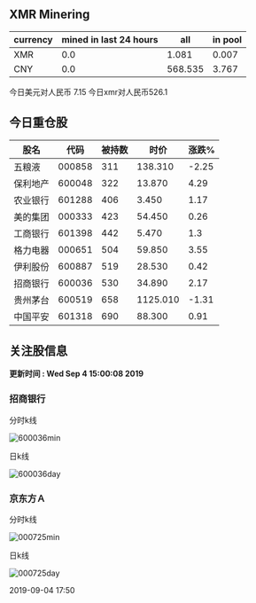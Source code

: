 ## XMR Minering

|currency|mined in last 24 hours|all|in pool|
|---|---|---|---|
|XMR|0.0|1.081|0.007|
|CNY|0.0|568.535|3.767|

今日美元对人民币 7.15	今日xmr对人民币526.1


## 今日重仓股 

|股名|代码|被持数|时价|涨跌%|
|---|---|---|---|---|
|五粮液|000858|311|138.310|-2.25|
|保利地产|600048|322|13.870|4.29|
|农业银行|601288|406|3.450|1.17|
|美的集团|000333|423|54.450|0.26|
|工商银行|601398|442|5.470|1.3|
|格力电器|000651|504|59.850|3.55|
|伊利股份|600887|519|28.530|0.42|
|招商银行|600036|530|34.890|2.17|
|贵州茅台|600519|658|1125.010|-1.31|
|中国平安|601318|690|88.300|0.91|

## 关注股信息
**更新时间 : Wed Sep  4 15:00:08 2019**
### 招商银行 
分时k线

![600036min](http://image.sinajs.cn/newchart/min/n/sh600036.gif)

日k线

![600036day](http://image.sinajs.cn/newchart/daily/n/sh600036.gif)

### 京东方Ａ 
分时k线

![000725min](http://image.sinajs.cn/newchart/min/n/sz000725.gif)

日k线

![000725day](http://image.sinajs.cn/newchart/daily/n/sz000725.gif)

2019-09-04 17:50
